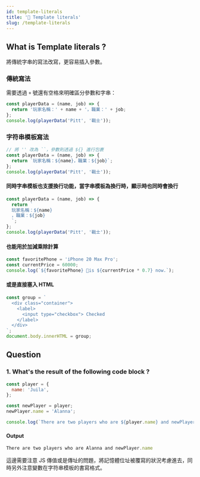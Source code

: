 ```yaml
---
id: template-literals
title: '📜 Template literals'
slug: /template-literals
---
```


## What is Template literals ?

將傳統字串的寫法改寫，更容易插入參數。

### 傳統寫法

需要透過 `+` 號還有空格來明確區分參數和字串：

```js
const playerData = (name, job) => {
  return '玩家名稱：' + name + '，職業：' + job;
};
console.log(playerData('Pitt', '戰士'));
```

### 字符串模板寫法

```js
// 將 '' 改為 ``，參數則透過 ${} 進行包裹
const playerData = (name, job) => {
  return `玩家名稱：${name}，職業：${job}`;
};
console.log(playerData('Pitt', '戰士'));
```

#### 同時字串模板也支援換行功能，當字串模板為換行時，顯示時也同時會換行

```js
const playerData = (name, job) => {
  return `
  玩家名稱：${name}
  ，職業：${job}
  `;
};
console.log(playerData('Pitt', '戰士'));
```

#### 也能用於加減乘除計算

```js
const favoritePhone = 'iPhone 20 Max Pro';
const currentPrice = 60000;
console.log(`${favoritePhone} is ${currentPrice * 0.7} now.`);
```

#### 或是直接塞入 HTML

```js
const group = `
  <div class="container">
    <label>
      <input type="checkbox"> Checked
    </label>
  </div>
`;
document.body.innerHTML = group;
```

## Question

### 1. What's the result of the following code block ?

```js
const player = {
  name: 'Juila',
};

const newPlayer = player;
newPlayer.name = 'Alanna';

console.log(`There are two players who are ${player.name} and newPlayer.name`);
```

#### Output

```js
There are two players who are Alanna and newPlayer.name
```

這邊需要注意 JS 傳值或是傳址的問題，將記憶體位址被覆寫的狀況考慮進去，同時另外注意變數在字符串模板的書寫格式。
